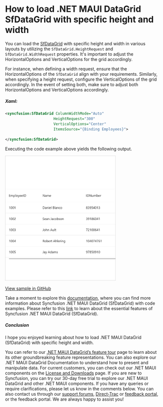 # How to load .NET MAUI DataGrid SfDataGrid with specific height and width
You can load the [SfDataGrid](https://www.syncfusion.com/maui-controls/maui-datagrid) with specific height and width in various layouts by utilizing the `SfDataGrid.HeightRequest` and `SfDataGrid.WidthRequest` properties. It's important to adjust the HorizontalOptions and VerticalOptions for the grid accordingly.

For instance, when defining a width request, ensure that the HorizontalOptions of the `SfDataGrid` align with your requirements. Similarly, when specifying a height request, configure the VerticalOptions of the grid accordingly. In the event of setting both, make sure to adjust both HorizontalOptions and VerticalOptions accordingly.

##### Xaml:
 
 ```XML
<syncfusion:SfDataGrid ColumnWidthMode="Auto"
                       HeightRequest="300"
                       VerticalOptions="Center"
                       ItemsSource="{Binding Employees}">

</syncfusion:SfDataGrid>
 ```
 

Executing the code example above yields the following output.

<img src="loadWithSpecificHeight.png" width="360">

[View sample in GitHub](https://github.com/SyncfusionExamples/How-to-load-.NET-MAUI-DataGrid-SfDataGrid-with-specific-height-and-width)

Take a moment to explore this [documentation](https://help.syncfusion.com/maui/datagrid/overview), where you can find more information about Syncfusion .NET MAUI DataGrid (SfDataGrid) with code examples. Please refer to this [link](https://www.syncfusion.com/maui-controls/maui-datagrid) to learn about the essential features of Syncfusion .NET MAUI DataGrid (SfDataGrid).

##### Conclusion

I hope you enjoyed learning about how to load .NET MAUI DataGrid (SfDataGrid) with specific height and width.

You can refer to our [.NET MAUI DataGrid’s feature tour](https://www.syncfusion.com/maui-controls/maui-datagrid) page to learn about its other groundbreaking feature representations. You can also explore our .NET MAUI DataGrid Documentation to understand how to present and manipulate data. For current customers, you can check out our .NET MAUI components on the [License and Downloads](https://www.syncfusion.com/account/downloads) page. If you are new to Syncfusion, you can try our 30-day free trial to explore our .NET MAUI DataGrid and other .NET MAUI components. If you have any queries or require clarifications, please let us know in the comments below. You can also contact us through our [support forums](https://www.syncfusion.com/forums), [Direct-Trac](https://support.syncfusion.com/account/login?ReturnUrl=%2Faccount%2Fconnect%2Fauthorize%2Fcallback%3Fclient_id%3Dc54e52f3eb3cde0c3f20474f1bc179ed%26redirect_uri%3Dhttps%253A%252F%252Fsupport.syncfusion.com%252Fagent%252Flogincallback%26response_type%3Dcode%26scope%3Dopenid%2520profile%2520agent.api%2520integration.api%2520offline_access%2520kb.api%26state%3D8db41f98953a4d9ba40407b150ad4cf2%26code_challenge%3DvwHoT64z2h21eP_A9g7JWtr3vp3iPrvSjfh5hN5C7IE%26code_challenge_method%3DS256%26response_mode%3Dquery) or [feedback portal](https://www.syncfusion.com/feedback/maui?control=sfdatagrid), or the feedback portal. We are always happy to assist you!
